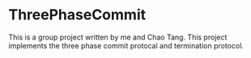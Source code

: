 # ThreePhaseCommit
This is a group project written by me and Chao Tang. This project implements the three phase commit protocal and termination protocol.